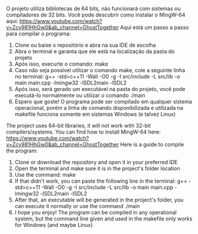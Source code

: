 O projeto utiliza bibliotecas de 64 bits, não funcionará com sistemas ou compiladores de 32 bits.
Você pode descobrir como instalar o MingW-64 aqui: https://www.youtube.com/watch?v=Zcy981HhGw0&ab_channel=GhostTogether
Aqui está um passo a passo para compilar o programa:
1. Clone ou baixe o repositório e abra na sua IDE de escolha
2. Abra o terminal e garanta que ele está na localização da pasta do projeto
3. Após isso, execurte o comando:
    make
4. Caso não seja possível utilizar o comando make, cole a seguinte linha no terminal:
    g++ -std=c++11 -Wall -O0 -g -I src/include -L src/lib -o main main.cpp -lmingw32 -lSDL2main -lSDL2
5. Após isso, será gerado um executável na pasta do projeto, você pode executá-lo normalmente ou utilizar o comando ./main
6. Espero que goste!
O programa pode ser compilado em qualquer sistema operacional, porém a linha de comando disponibilizada e utilizada na makefile funciona somente em sistemas Windows (e talvez Linux)

The project uses 64-bit libraries, it will not work with 32-bit compilers/systems.
You can find how to install MingW-64 here: https://www.youtube.com/watch?v=Zcy981HhGw0&ab_channel=GhostTogether
Here is a guide to compile the program:
1. Clone or download the repository and open it in your preferred IDE
2. Open the terminal and make sure it is in the project's folder location
3. Use the command:
    make
4. If that didn't work, you can paste the following line in the terminal:
    g++ -std=c++11 -Wall -O0 -g -I src/include -L src/lib -o main main.cpp -lmingw32 -lSDL2main -lSDL2
5. After that, an executable will be generated in the project's folder, you can execute it normally or use the command ./main
6. I hope you enjoy!
The program can be compiled in any operational system, but the command line given and used in the makefile only works for Windows (and maybe Linux)
